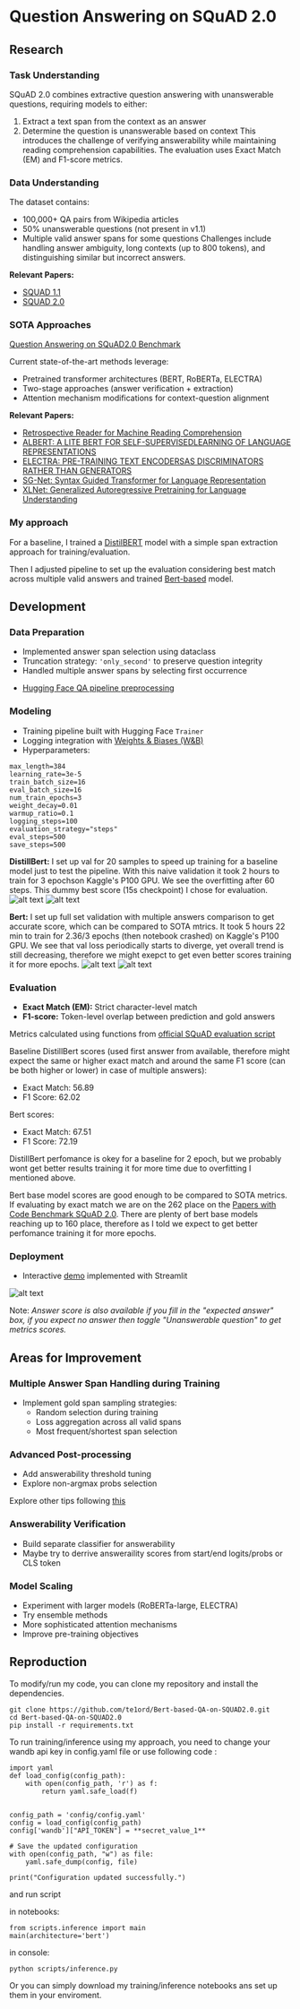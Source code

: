 # Question Answering on SQuAD 2.0

## Research

### Task Understanding
SQuAD 2.0 combines extractive question answering with unanswerable questions, requiring models to either:
1. Extract a text span from the context as an answer
2. Determine the question is unanswerable based on context
This introduces the challenge of verifying answerability while maintaining reading comprehension capabilities. The evaluation uses Exact Match (EM) and F1-score metrics.

### Data Understanding
The dataset contains:
- 100,000+ QA pairs from Wikipedia articles
- 50% unanswerable questions (not present in v1.1)
- Multiple valid answer spans for some questions
Challenges include handling answer ambiguity, long contexts (up to 800 tokens), and distinguishing similar but incorrect answers.

**Relevant Papers:** 
* [SQUAD 1.1](https://arxiv.org/pdf/1806.03822.pdf)
* [SQUAD 2.0](https://arxiv.org/pdf/1606.05250.pdf)


### SOTA Approaches
[Question Answering on SQuAD2.0 Benchmark](https://paperswithcode.com/sota/question-answering-on-squad20)

Current state-of-the-art methods leverage:
- Pretrained transformer architectures (BERT, RoBERTa, ELECTRA)
- Two-stage approaches (answer verification + extraction)
- Attention mechanism modifications for context-question alignment

**Relevant Papers:** 
* [ Retrospective Reader for Machine Reading Comprehension](https://arxiv.org/pdf/2001.09694v4)
* [ALBERT: A LITE BERT FOR SELF-SUPERVISEDLEARNING OF LANGUAGE REPRESENTATIONS](https://arxiv.org/pdf/1909.11942)
* [ELECTRA: PRE-TRAINING TEXT ENCODERSAS DISCRIMINATORS RATHER THAN GENERATORS](https://arxiv.org/pdf/2003.10555)
* [SG-Net: Syntax Guided Transformer for Language Representation](https://arxiv.org/pdf/2012.13915)
* [XLNet: Generalized Autoregressive Pretraining for Language Understanding](https://arxiv.org/pdf/1906.08237)

### My approach
For a baseline, I trained a [DistilBERT](https://huggingface.co/telord/distillbert-base-uncased-squad-v2) model with a simple span extraction approach for training/evaluation. 

Then I adjusted pipeline to set up the evaluation considering best match across multiple valid answers and trained [Bert-based](https://huggingface.co/telord/bert-base-uncased-squad-v2) model.

## Development

### Data Preparation
- Implemented answer span selection using dataclass
- Truncation strategy: `'only_second'` to preserve question integrity
- Handled multiple answer spans by selecting first occurrence

* [Hugging Face QA pipeline preprocessing](https://huggingface.co/docs/transformers/tasks/question_answering)

### Modeling
- Training pipeline built with Hugging Face `Trainer`
- Logging integration with [Weights & Biases (W&B)](https://wandb.ai/site)
- Hyperparameters: 
```
max_length=384
learning_rate=3e-5
train_batch_size=16
eval_batch_size=16
num_train_epochs=3
weight_decay=0.01
warmup_ratio=0.1
logging_steps=100
evaluation_strategy="steps"
eval_steps=500
save_steps=500
```
**DistillBert:** 
I set up val for 20 samples to speed up training for a baseline model just to test the pipeline. With this naive validation it took 2 hours to train for 3 epochson Kaggle's P100 GPU. We see the overfitting after 60 steps. This dummy best score (15s checkpoint) I chose for evaluation.
![alt text](assets/distillbert_train.png)
![alt text](assets/distillbert_val.png)

**Bert:**
I set up full set validation with multiple answers comparison to get accurate score, which can be compared to SOTA mtrics. It took 5 hours 22 min to train for 2.36/3 epochs (then notebook crashed) on Kaggle's P100 GPU. We see that val loss periodically starts to diverge, yet overall trend is still decreasing, therefore we might exepct to get even better scores training it for more epochs.
![alt text](assets/bert_train.png)
![alt text](assets/bert_val.png)

### Evaluation
- **Exact Match (EM):** Strict character-level match
- **F1-score:** Token-level overlap between prediction and gold answers

Metrics calculated using functions from [official SQuAD evaluation script](https://github.com/deepset-ai/deepset-eval/blob/master/deepset_eval/squad_metrics.py)

Baseline DistillBert scores (used first answer from available, therefore might expect the same or higher exact match and around the same F1 score (can be both higher or lower) in case of multiple answers):
- Exact Match: 56.89
- F1 Score: 62.02

Bert scores:
- Exact Match: 67.51
- F1 Score: 72.19

DistillBert perfomance is okey for a baseline for 2 epoch, but we probably wont get better results training it for more time due to overfitting I mentioned above.

Bert base model scores are good enough to be compared to SOTA metrics. If evaluating by exact match we are on the 262 place on the [Papers with Code Benchmark SQuAD 2.0](https://paperswithcode.com/sota/question-answering-on-squad20). There are plenty of bert base models reaching up to 160 place, therefore as I told we expect to get better perfomance training it for more epochs. 

### Deployment
- Interactive [demo](https://te1ord-bert-based-qa-on-squad2-0-appapp-fg1jj9.streamlit.app/) implemented with Streamlit

![alt text](assets/streamlit_app.png)

Note:
*Answer score is also available if you fill in the "expected answer" box, if you expect no answer then toggle "Unanswerable question" to get metrics scores.*

## Areas for Improvement

### Multiple Answer Span Handling during Training
- Implement gold span sampling strategies:
  - Random selection during training
  - Loss aggregation across all valid spans
  - Most frequent/shortest span selection

### Advanced Post-processing
- Add answerability threshold tuning
- Explore non-argmax probs selection

Explore other tips following [this](https://colab.research.google.com/github/fastforwardlabs/ff14_blog/blob/master/_notebooks/2020-06-09-Evaluating_BERT_on_SQuAD.ipynb)

### Answerability Verification 
- Build separate classifier for answerability
- Maybe try to derrive answeraility scores from start/end logits/probs or CLS token

### Model Scaling
- Experiment with larger models (RoBERTa-large, ELECTRA)
- Try ensemble methods
- More sophisticated attention mechanisms
- Improve pre-training objectives

## Reproduction

To modify/run my code, you can clone my repository and install the dependencies.
```
git clone https://github.com/te1ord/Bert-based-QA-on-SQUAD2.0.git
cd Bert-based-QA-on-SQUAD2.0
pip install -r requirements.txt
```

To run training/inference using my approach, you need to change your wandb api key in config.yaml file or use following code :

```
import yaml
def load_config(config_path):
    with open(config_path, 'r') as f:
        return yaml.safe_load(f)


config_path = 'config/config.yaml'
config = load_config(config_path)
config['wandb']["API_TOKEN"] = **secret_value_1**

# Save the updated configuration
with open(config_path, "w") as file:
    yaml.safe_dump(config, file)

print("Configuration updated successfully.")
```

and run script 

in notebooks:
```
from scripts.inference import main
main(architecture='bert')
```

in console:
```
python scripts/inference.py
```

Or you can simply download my training/inference notebooks ans set up them in your enviroment.
